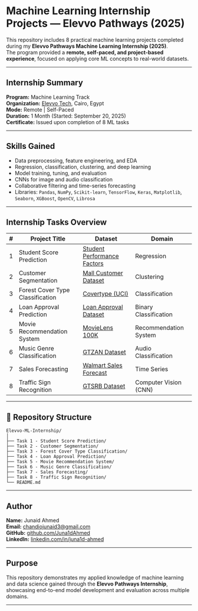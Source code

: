 # Machine Learning Internship Projects — Elevvo Pathways (2025)

This repository includes 8 practical machine learning projects completed during my **Elevvo Pathways Machine Learning Internship (2025)**.  
The program provided a **remote, self-paced, and project-based experience**, focused on applying core ML concepts to real-world datasets.

---

##  Internship Summary

**Program:** Machine Learning Track  
**Organization:** [Elevvo Tech](https://elevvo.tech), Cairo, Egypt  
**Mode:** Remote | Self-Paced  
**Duration:** 1 Month (Started: September 20, 2025)  
**Certificate:** Issued upon completion of 8 ML tasks  

---

##  Skills Gained

- Data preprocessing, feature engineering, and EDA  
- Regression, classification, clustering, and deep learning  
- Model training, tuning, and evaluation  
- CNNs for image and audio classification  
- Collaborative filtering and time-series forecasting  
- Libraries: `Pandas`, `NumPy`, `Scikit-learn`, `TensorFlow`, `Keras`, `Matplotlib`, `Seaborn`, `XGBoost`, `OpenCV`, `Librosa`

---

##  Internship Tasks Overview

| # | Project Title | Dataset | Domain |
|---|----------------|----------|--------|
| 1 | Student Score Prediction | [Student Performance Factors](https://www.kaggle.com/datasets/nikhil7280/student-performance-factors) | Regression |
| 2 | Customer Segmentation | [Mall Customer Dataset](https://www.kaggle.com/datasets/shwetabh123/mall-customers) | Clustering |
| 3 | Forest Cover Type Classification | [Covertype (UCI)](https://archive.ics.uci.edu/ml/datasets/covertype) | Classification |
| 4 | Loan Approval Prediction | [Loan Approval Dataset](https://www.kaggle.com/datasets/itssuru/loan-approval-prediction-dataset) | Binary Classification |
| 5 | Movie Recommendation System | [MovieLens 100K](https://grouplens.org/datasets/movielens/100k/) | Recommendation System |
| 6 | Music Genre Classification | [GTZAN Dataset](https://www.kaggle.com/datasets/andradaolteanu/gtzan-dataset-music-genre-classification) | Audio Classification |
| 7 | Sales Forecasting | [Walmart Sales Forecast](https://www.kaggle.com/datasets/mikhail1681/walmart-sales-forecast) | Time Series |
| 8 | Traffic Sign Recognition | [GTSRB Dataset](https://www.kaggle.com/datasets/ibrahimkaratas/gtsrb-german-traffic-sign-recognition-benchmark) | Computer Vision (CNN) |

---

## 📁 Repository Structure

```
Elevvo-ML-Internship/
│
├── Task 1 - Student Score Prediction/
├── Task 2 - Customer Segmentation/
├── Task 3 - Forest Cover Type Classification/
├── Task 4 - Loan Approval Prediction/
├── Task 5 - Movie Recommendation System/
├── Task 6 - Music Genre Classification/
├── Task 7 - Sales Forecasting/
├── Task 8 - Traffic Sign Recognition/
└── README.md
```

---

##  Author

**Name:** Junaid Ahmed  
**Email:** chandiojunaid3@gmail.com  
**GitHub:** [github.com/Juna1dAhmed](https://github.com/Juna1dAhmed)  
**LinkedIn:** [linkedin.com/in/juna1d-ahmed](https://linkedin.com/in/juna1d-ahmed)

---

##  Purpose

This repository demonstrates my applied knowledge of machine learning and data science gained through the **Elevvo Pathways Internship**, showcasing end-to-end model development and evaluation across multiple domains.

---
